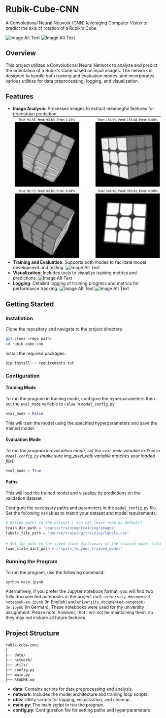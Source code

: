 # Rubik-Cube-CNN

A Convolutional Neural Network (CNN) leveraging Computer Vision to predict the axis of rotation of a Rubik's Cube.

![Image Alt Text](https://github.com/develgammal/rubik-cube-cnn/blob/master/screenshots/background-img.jpg)
![Image Alt Text](https://github.com/develgammal/rubik-cube-cnn/blob/master/screenshots/mse.png)

## Overview

This project utilizes a Convolutional Neural Network to analyze and predict the orientation of a Rubik's Cube based on input images. The network is designed to handle both training and evaluation modes, and incorporates various utilities for data preprocessing, logging, and visualization.

## Features

- **Image Analysis**: Processes images to extract meaningful features for orientation prediction.
![Image Alt Text](https://github.com/develgammal/rubik-cube-cnn/blob/master/screenshots/cubes.png)
- **Training and Evaluation**: Supports both modes to facilitate model development and testing.
![Image Alt Text](https://github.com/develgammal/rubik-cube-cnn/blob/master/screenshots/comparison.png)
- **Visualization**: Includes tools to visualize training metrics and predictions.
![Image Alt Text](https://github.com/develgammal/rubik-cube-cnn/blob/master/screenshots/distribution.png)
- **Logging**: Detailed logging of training progress and metrics for performance tracking.
![Image Alt Text](https://github.com/develgammal/rubik-cube-cnn/blob/master/screenshots/validation.png)
![Image Alt Text](https://github.com/develgammal/rubik-cube-cnn/blob/master/screenshots/weights.png)

## Getting Started

### Installation

Clone the repository and navigate to the project directory:

```sh
git clone <repo path>
cd rubik-cube-cnn
```

Install the required packages:

```sh
pip install -r requirements.txt
```

### Configuration

#### Training Mode

To run the program in training mode, configure the hyperparameters then set the `eval_mode` variable to `False` in `model_config.py`:

```python
eval_mode = False
```

This will train the model using the specified hyperparameters and save the trained model.

#### Evaluation Mode

*To run the program in evaluation mode, set the `eval_mode` variable to `True` in `model_config.py` (make sure img_pixel_vals variable matches your loaded file):*

```python
eval_mode = True
```
#### Paths

This will load the trained model and visualize its predictions on the validation dataset.

Configure the necessary paths and parameters in the `model_config.py` file. Set the following variables to match your dataset and model requirements:

```python
# Define paths to the dataset ( you can leave them by default)
train_dir_path = 'source/training/training/images'
labels_file_path = 'source/training/training/labels.csv'

# Set the path to the saved state dictionary of the trained model (after you generated one if needed)
load_state_dict_path = r'<path_to_your_trained_model'
```

### Running the Program

To run the program, use the following command:

```sh
python main.ipynb
```

Alternatively, if you prefer the Jupyter notebook format, you will find two fully documented notebooks in the project root: `university_documented-notebook-en.ipynb` (in English) and `university_documented-notebook-de.ipynb` (in German). These notebooks were used for my university assignment. Please note, however, that I will not be maintaining them, so they may not include all future features.

## Project Structure

```
rubik-cube-cnn/
│
├── data/
├── network/
├── utils/
├── config.py
├── main.py
├── README.md
```

- **data**: Contains scripts for data preprocessing and analysis.
- **network**: Includes the model architecture and training loop scripts.
- **utils**: Utility scripts for logging, visualization, and cleanup.
- **main.py**: The main script to run the program.
- **config.py**: Configuration file for setting paths and hyperparameters.
